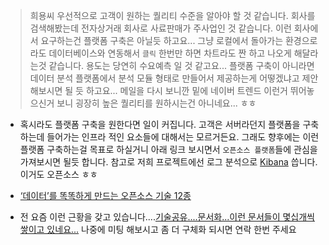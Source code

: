> 희용씨 우선적으로 고객이 원하는 퀄리티 수준을 알아야 할 것 같습니다. 회사를 검색해봤는데 전자상거래 회사로 사료판매가 주사업인 것 같습니다. 이런 회사에서 요구하는건 플랫폼 구축은 아닐듯 하고요... 그냥 로컬에서 돌아가는 환경으로라도 데이터베이스와 연동해서 `클릭` 한번만 하면 차트라도 짠 하고 나오게 해달라는것 같습니다. 용도는 당연히 수요예측 일 것 같고요... 플랫폼 구축이 아니라면 데이터 분석 플랫폼에서 분석 모듈 형태로 만들어서 제공하는게 어떻겠냐고 제안해보시면 될 듯 하고요... 메일을 다시 보니깐 밑에 네이버 트렌드 이런거 뛰어놓으신거 보니 굉장히 높은 퀄리티를 원하시는건 아니네요... ㅎㅎ

* 혹시라도 플랫폼 구축을 원한다면 일이 커집니다. 고객은 서버라던지 플랫폼을 구축하는데 들어가는 인프라 적인 요소들에 대해서는 모르거든요. 그래도 향후에는 이런 플랫폼 구축하는걸 목표로 하실거니 아래 링크 보시면서 `오픈소스 플랫폼`들에 관심을 가져보시면 될듯 합니다. 참고로 저희 프로젝트에선 로그 분석으로 [Kibana](https://www.elastic.co/kr/products/kibana) 씁니다. 이거도 오픈소스 ㅎㅎ
* [‘데이터’를 똑똑하게 만드는 오픈소스 기술 12종](http://www.bloter.net/archives/238491)

* 전 요즘 이런 근황을 갖고 있습니다....[기술공유....문서화...이런 문서들이 몇십개씩 쌓이고 있네요...](https://github.com/lhoris/visualization/blob/master/git_dev_culture.md) 나중에 미팅 해보시고 좀 더 구체화 되시면 연락 한번 주세요

